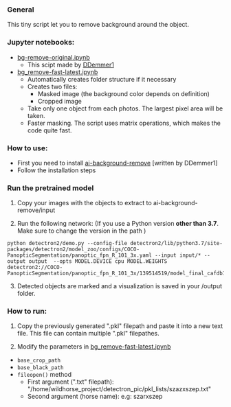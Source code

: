 ### General
This tiny script let you to remove background around the object.

### Jupyter notebooks:
 - [bg-remove-original.ipynb](https://github.com/dkatona4/remove_background_detectron2/blob/main/jupyter_notebooks/bg-remove-original.ipynb)
	+ This scipt made by [DDemmer1](https://github.com/DDemmer1/ai-background-remove "View codes by DDemmer1")
 - [bg_remove-fast-latest.ipynb](https://github.com/dkatona4/remove_background_detectron2/blob/main/jupyter_notebooks/bg_remove-fast-latest.ipynb)
	 +	Automatically creates folder structure if it necessary
	 +	Creates two files:
		 +	Masked image (the background color depends on definition)
		 +	Cropped image 
	+  Take only one object from each photos. The largest pixel area will be taken.
	+  Faster masking. The script uses matrix operations, which makes the code quite fast.


### How to use:
 - First you need to install [ai-background-remove](https://github.com/DDemmer1/ai-background-remove) [written by DDemmer1]
 - Follow the installation steps

### Run the pretrained model

1. Copy your images with the objects to extract to ai-background-remove/input

2. Run the following network: 
(If you use a Python version **other than 3.7**. Make sure to change the version in the path )

```
python detectron2/demo.py --config-file detectron2/lib/python3.7/site-packages/detectron2/model_zoo/configs/COCO-PanopticSegmentation/panoptic_fpn_R_101_3x.yaml --input input/* --output output  --opts MODEL.DEVICE cpu MODEL.WEIGHTS detectron2://COCO-PanopticSegmentation/panoptic_fpn_R_101_3x/139514519/model_final_cafdb1.pkl
```

3. Detected objects are marked and a visualization is saved in your /output folder. 

### How to run:

1. Copy the previously generated ".pkl" filepath and paste it into a new text file. This file can contain multiple ".pkl" filepathes. 

2. Modify the parameters in [bg_remove-fast-latest.ipynb](https://github.com/dkatona4/remove_background_detectron2/blob/main/bg_remove_fast.py "bg_remove-fast-latest.py")
  + ```base_crop_path```
  + ```base_black_path```
  + ```fileopen()``` method
     - First argument (".txt" filepath): "/home/wildhorse_project/detectron_pic/pkl_lists/szazxszep.txt"
     - Second argument (horse name): e.g: szarxszep
